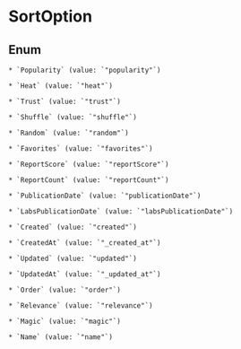 
# SortOption

## Enum


    * `Popularity` (value: `"popularity"`)

    * `Heat` (value: `"heat"`)

    * `Trust` (value: `"trust"`)

    * `Shuffle` (value: `"shuffle"`)

    * `Random` (value: `"random"`)

    * `Favorites` (value: `"favorites"`)

    * `ReportScore` (value: `"reportScore"`)

    * `ReportCount` (value: `"reportCount"`)

    * `PublicationDate` (value: `"publicationDate"`)

    * `LabsPublicationDate` (value: `"labsPublicationDate"`)

    * `Created` (value: `"created"`)

    * `CreatedAt` (value: `"_created_at"`)

    * `Updated` (value: `"updated"`)

    * `UpdatedAt` (value: `"_updated_at"`)

    * `Order` (value: `"order"`)

    * `Relevance` (value: `"relevance"`)

    * `Magic` (value: `"magic"`)

    * `Name` (value: `"name"`)



